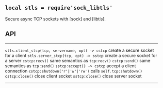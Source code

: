 
## `local stls = require'sock_libtls'`

Secure async TCP sockets with [sock] and [libtls].

## API

----------------------------------------------------- -----------------------------------
`stls.client_stcp(tcp, servername, opt) -> cstcp`     create a secure socket for a client
`stls.server_stcp(tcp, opt) -> sstcp`                 create a secure socket for a server
`cstcp:recv()`                                        same semantics as `tcp:recv()`
`cstcp:send()`                                        same semantics as `tcp:send()`
`sstcp:accept() -> cstcp`                             accept a client connection
`cstcp:shutdown('r'|'w'|'rw')`                        calls `self.tcp:shutdown()`
`cstcp:close()`                                       close client socket
`sstcp:close()`                                       close server socket
----------------------------------------------------- -----------------------------------
